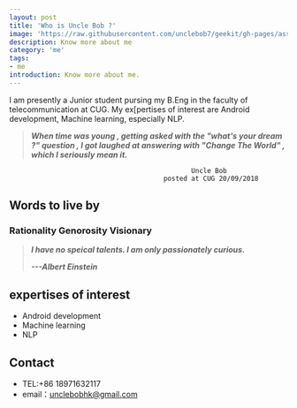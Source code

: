```yaml
---
layout: post
title: 'Who is Uncle Bob ?'
image: 'https://raw.githubusercontent.com/unclebob7/geekit/gh-pages/assets/img/bob.jpg'
description: Know more about me
category: 'me'
tags:
- me
introduction: Know more about me.
---
```


I am presently a Junior student pursing my B.Eng in the faculty of telecommunication at CUG. My ex[pertises of interest are Android development, Machine learning, especially NLP.

> _**When time was young , getting asked with the "what's your dream ?" question , I got laughed at answering with "Change The World" , which I seriously mean it.**_

 


                                                  Uncle Bob
                                           posted at CUG 20/09/2018

## Words to live by

### Rationality Genorosity Visionary
> _**I have no speical talents. I am only passionately curious.**_
> 
> _**---Albert Einstein**_


## expertises of interest
- Android development
- Machine learning
- NLP

## Contact 
- TEL:+86 18971632117
- email：unclebobhk@gmail.com
